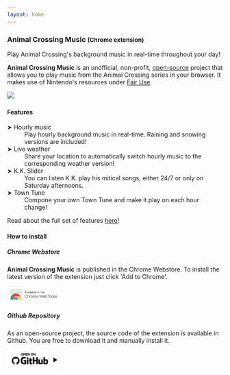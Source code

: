 ```yaml
---
layout: home
---
```



<h3>
  Animal Crossing Music
  <small class="text-muted">(Chrome extension)</small>
</h3>

<p class="lead">
Play Animal Crossing's background music in real-time throughout your day!
</p>

**Animal Crossing Music** is an unofficial, non-profit, [open-source](https://github.com/PikaDude/ac-music-extension-revived) project that allows you to play music from the Animal Crossing series in your browser. It makes use of Nintendo's resources under [Fair Use](https://en.wikipedia.org/wiki/Fair_use).

<img class="border border-secondary rounded mb-2" src="https://github.com/PikaDude/ac-music-extension-revived/blob/master/docs/banner.png?raw=true"/>

#### Features
<dl>
<dt>➤ Hourly music</dt>
<dd class="mb-2">Play hourly background music in real-time. Raining and snowing versions are included!</dd>

<dt>➤ Live weather</dt>
<dd class="mb-2">Share your location to automatically switch hourly music to the corresponding weather version!</dd>

<dt>➤ K.K. Slider</dt>
<dd class="mb-2">You can listen K.K. play his mitical songs, either 24/7 or only on Saturday afternoons.</dd>

<dt>➤ Town Tune</dt>
<dd class="mb-2">Compone your own Town Tune and make it play on each hour change!</dd>
</dl>

<div class="alert alert-dark mb-5">
Read about the full set of features <a href="/features.html" class="alert-link">here</a>!
</div>


#### How to install

##### Chrome Webstore
**Animal Crossing Music** is published in the Chrome Webstore. To install the latest version of the extension just click 'Add to Chrome'.

<div class="mb-4">
<a href="" ><img width="25%" class="border border-dark rounded" src="img/badge.png"></a></div>

##### Github Repository
As an open-source project, the source code of the extension is available in Github. You are free to download it and manually install it.

<span>
<img class="border border-dark rounded" width="25%" src="img/gh-badge.png">
</span>



